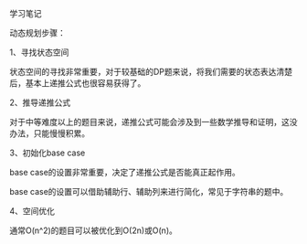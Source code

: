学习笔记

动态规划步骤：

1、寻找状态空间

状态空间的寻找非常重要，对于较基础的DP题来说，将我们需要的状态表达清楚后，基本上递推公式也很容易获得了。

2、推导递推公式

对于中等难度以上的题目来说，递推公式可能会涉及到一些数学推导和证明，这没办法，只能慢慢积累。

3、初始化base case

base case的设置非常重要，决定了递推公式是否能真正起作用。

base case的设置可以借助辅助行、辅助列来进行简化，常见于字符串的题中。

4、空间优化

通常O(n^2)的题目可以被优化到O(2n)或O(n)。